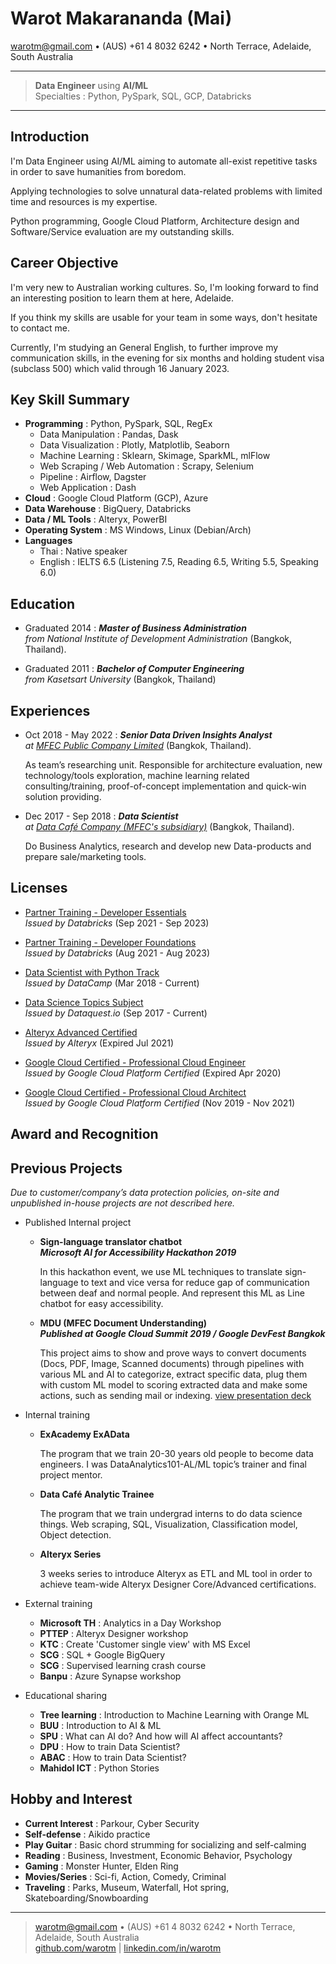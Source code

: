 Warot Makarananda (Mai)
=======================

<warotm@gmail.com> • (AUS) +61 4 8032 6242 • North Terrace, Adelaide, South Australia

----

> **Data Engineer** using **AI/ML**\
> Specialties : Python, PySpark, SQL, GCP, Databricks

----

Introduction
------------

I'm Data Engineer using AI/ML aiming to automate all-exist repetitive tasks in order to save humanities from boredom.

Applying technologies to solve unnatural data-related problems with limited time and resources is my expertise.

Python programming, Google Cloud Platform, Architecture design and Software/Service evaluation are my outstanding skills.

Career Objective
----------------

I'm very new to Australian working cultures. So, I'm looking forward to find an interesting position to learn them at here, Adelaide. 

If you think my skills are usable for your team in some ways, don't hesitate to contact me.

Currently, I'm studying an General English, to further improve my communication skills, in the evening for six months and holding student visa (subclass 500) which valid through 16 January 2023.

Key Skill Summary
-----------------

- **Programming** : Python, PySpark, SQL, RegEx
  - Data Manipulation : Pandas, Dask
  - Data Visualization : Plotly, Matplotlib, Seaborn
  - Machine Learning : Sklearn, Skimage, SparkML, mlFlow
  - Web Scraping / Web Automation : Scrapy, Selenium
  - Pipeline : Airflow, Dagster
  - Web Application : Dash
- **Cloud** : Google Cloud Platform (GCP), Azure
- **Data Warehouse** : BigQuery, Databricks
- **Data / ML Tools** : Alteryx, PowerBI
- **Operating System** : MS Windows, Linux (Debian/Arch)
- **Languages**
  - Thai : Native speaker
  - English : IELTS 6.5 (Listening 7.5, Reading 6.5, Writing 5.5, Speaking 6.0)

<div style="page-break-after: always;"></div>

Education
---------

- Graduated 2014
:   ***Master of Business Administration**\
from National Institute of Development Administration* (Bangkok, Thailand).

- Graduated 2011
:   ***Bachelor of Computer Engineering**\
from Kasetsart University* (Bangkok, Thailand)

Experiences
-----------

- Oct 2018 - May 2022
:   ***Senior Data Driven Insights Analyst**\
at [MFEC Public Company Limited](https://www.mfec.co.th/)* (Bangkok, Thailand).

    As team’s researching unit. Responsible for architecture evaluation, new technology/tools exploration, machine learning related consulting/training, proof-of-concept implementation and quick-win solution providing.

- Dec 2017 - Sep 2018
:   ***Data Scientist**\
at [Data Café Company (MFEC's subsidiary)](https://datacafethailand.com/)* (Bangkok, Thailand).

    Do Business Analytics, research and develop new Data-products and prepare sale/marketing tools.

Licenses
--------

- [Partner Training - Developer Essentials](https://credentials.databricks.com/155b03e1-08dc-4210-8e83-98f553d75e4d)\
    *Issued by Databricks*
    (Sep 2021 - Sep 2023)

- [Partner Training - Developer Foundations](https://credentials.databricks.com/0701c154-349f-426c-8169-356cbb8bf59c)\
    *Issued by Databricks*
    (Aug 2021 - Aug 2023)

- [Data Scientist with Python Track](https://www.datacamp.com/statement-of-accomplishment/track/3f8a3dcee414a38050ead385dc11a35d02ea2010)\
    *Issued by DataCamp*
    (Mar 2018 - Current)

- [Data Science Topics Subject](https://app.dataquest.io/view_cert/GZCQJP0S6WLYQT99BFHJ/)\
    *Issued by Dataquest.io*
    (Sep 2017 - Current)

- [Alteryx Advanced Certified](https://s3.us-east-2.amazonaws.com/ayx.certificates/20190726_AlterxDesignerAdvanced0TPn5UeR0Tw8GRaxmTFmb1clW5FUtmWlVdOdlWrBHVUhGbt9ENJpnT.pdf)\
    *Issued by Alteryx*
    (Expired Jul 2021)

- [Google Cloud Certified - Professional Cloud Engineer](https://www.credential.net/22ecaff3-6f9a-44c8-a1f6-634d7cfab919)\
    *Issued by Google Cloud Platform Certified*
    (Expired Apr 2020)

- [Google Cloud Certified - Professional Cloud Architect](https://www.credential.net/ad768d5a-4abd-4e87-9afd-69e19c97a652)\
    *Issued by Google Cloud Platform Certified*
    (Nov 2019 - Nov 2021)

<div style="page-break-after: always;"></div>

Award and Recognition
---------------------

Previous Projects
-----------------

*Due to customer/company’s data protection policies, on-site and unpublished in-house projects are not described here.*

- Published Internal project
  - **Sign-language translator chatbot\
    *Microsoft AI for Accessibility Hackathon 2019***

    In this hackathon event, we use ML techniques to translate sign-language to text and vice versa for reduce gap of communication between deaf and normal people. And represent this ML as Line chatbot for easy accessibility.

  - **MDU (MFEC Document Understanding)\
    *Published at Google Cloud Summit 2019 / Google DevFest Bangkok***

    This project aims to show and prove ways to convert documents (Docs, PDF, Image, Scanned documents) through pipelines with various ML and AI to categorize, extract specific data, plug them with custom ML model to scoring extracted data and make some actions, such as sending mail or indexing.
    [view presentation deck](https://docs.google.com/presentation/d/1AyX0wY6w7iMr1NBsTKs9DBoXmAXy6UTqSKS0EGAtE_M/edit?usp=sharing)

- Internal training
  - **ExAcademy ExAData**

    The program that we train 20-30 years old people to become data engineers. I was DataAnalytics101-AL/ML topic’s trainer and final project mentor.

  - **Data Café Analytic Trainee**

    The program that we train undergrad interns to do data science things. Web scraping, SQL, Visualization, Classification model, Object detection.

  - **Alteryx Series**

    3 weeks series to introduce Alteryx as ETL and ML tool in order to achieve team-wide Alteryx Designer Core/Advanced certifications.

- External training
  - **Microsoft TH** : Analytics in a Day Workshop
  - **PTTEP** : Alteryx Designer workshop
  - **KTC** : Create 'Customer single view' with MS Excel
  - **SCG** : SQL + Google BigQuery
  - **SCG** : Supervised learning crash course
  - **Banpu** : Azure Synapse workshop

- Educational sharing
  - **Tree learning** : Introduction to Machine Learning with Orange ML
  - **BUU** : Introduction to AI & ML
  - **SPU** : What can AI do? And how will AI affect accountants?
  - **DPU** : How to train Data Scientist?
  - **ABAC** : How to train Data Scientist?
  - **Mahidol ICT** : Python Stories

Hobby and Interest
------------------

- **Current Interest** : Parkour, Cyber Security
- **Self-defense** : Aikido practice
- **Play Guitar** : Basic chord strumming for socializing and self-calming
- **Reading** : Business, Investment, Economic Behavior, Psychology
- **Gaming** : Monster Hunter, Elden Ring
- **Movies/Series** : Sci-fi, Action, Comedy, Criminal
- **Traveling** : Parks, Museum, Waterfall, Hot spring, Skateboarding/Snowboarding

----

> <warotm@gmail.com> • (AUS) +61 4 8032 6242 • North Terrace, Adelaide, South Australia\
> [github.com/warotm](https://github.com/warotm) | [linkedin.com/in/warotm](https://www.linkedin.com/in/warotm/)
